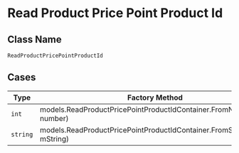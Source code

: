 
# Read Product Price Point Product Id

## Class Name

`ReadProductPricePointProductId`

## Cases

| Type | Factory Method |
|  --- | --- |
| `int` | models.ReadProductPricePointProductIdContainer.FromNumber(int number) |
| `string` | models.ReadProductPricePointProductIdContainer.FromString(string mString) |

